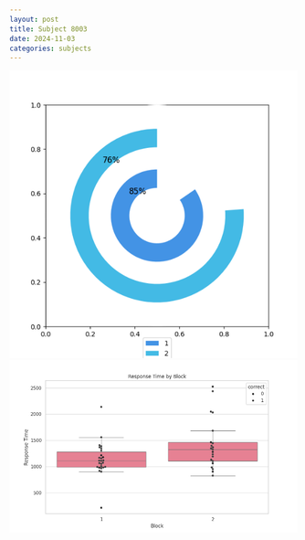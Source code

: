 ```yaml
---
layout: post
title: Subject 8003
date: 2024-11-03
categories: subjects
---
```


![](data/8003/run-9/8003__acc_test.png)
![](data/8003/run-9/8003_rt.png)

